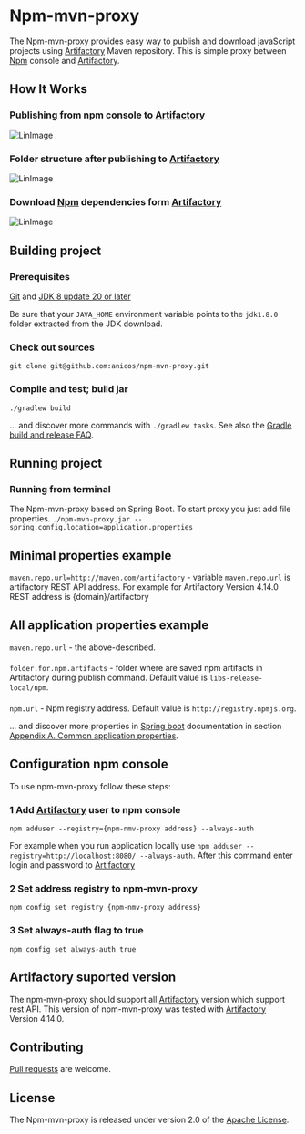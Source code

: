 # Npm-mvn-proxy
The Npm-mvn-proxy provides easy way to publish and download javaScript projects using [Artifactory][] Maven repository.
This is simple proxy between [Npm][] console and [Artifactory][].

## How It Works


### Publishing from npm console to [Artifactory][]
![LinImage](https://cloud.githubusercontent.com/assets/5099712/21028813/1a2d8dde-bd97-11e6-997c-278758b2e351.png)


### Folder structure after publishing to [Artifactory][]
![LinImage](https://cloud.githubusercontent.com/assets/5099712/21028302/c3c29090-bd94-11e6-8720-2df0d4850a50.png)


### Download [Npm][] dependencies form [Artifactory][]  
![LinImage](https://cloud.githubusercontent.com/assets/5099712/21039531/deae9fc6-bdde-11e6-8ea7-86431a05c19a.png)


## Building project

### Prerequisites

[Git][] and [JDK 8 update 20 or later][JDK8 build]

Be sure that your `JAVA_HOME` environment variable points to the `jdk1.8.0` folder extracted from the JDK download.

### Check out sources

`git clone git@github.com:anicos/npm-mvn-proxy.git` 

### Compile and test; build jar

`./gradlew build`

... and discover more commands with `./gradlew tasks`. See also the [Gradle
build and release FAQ][].

## Running project

### Running from terminal

The Npm-mvn-proxy based on Spring Boot. To start proxy you just add file properties.
`./npm-mvn-proxy.jar --spring.config.location=application.properties`

## Minimal properties example

`maven.repo.url=http://maven.com/artifactory` - variable `maven.repo.url` is artifactory REST API address. For example for Artifactory Version 4.14.0 REST address is {domain}/artifactory

## All application properties example
`maven.repo.url` - the above-described.
####
`folder.for.npm.artifacts` - folder where are saved npm artifacts in Artifactory during publish command. Default value is `libs-release-local/npm`.
####
`npm.url` - Npm registry address. Default value is `http://registry.npmjs.org`.

... and discover more properties in [Spring boot][] documentation in section [Appendix A. Common application properties][].

## Configuration npm console

To use npm-mvn-proxy follow these steps:
### 1 Add [Artifactory][] user to npm console
`npm adduser --registry={npm-nmv-proxy address} --always-auth`

For example when you run application locally use `npm adduser --registry=http://localhost:8080/ --always-auth`.
After this command enter login and password to [Artifactory][]
### 2 Set address registry to npm-mvn-proxy
`npm config set registry {npm-nmv-proxy address}`
### 3 Set always-auth flag to true 
`npm config set always-auth true`

## Artifactory suported version
The npm-mvn-proxy should support all [Artifactory][] version which support rest API. 
This version of npm-mvn-proxy was tested with [Artifactory][] Version 4.14.0.

## Contributing
[Pull requests][] are welcome.

## License
The Npm-mvn-proxy is released under version 2.0 of the [Apache License][].

[Apache License]: http://www.apache.org/licenses/LICENSE-2.0
[Pull requests]: https://help.github.com/categories/collaborating-on-projects-using-issues-and-pull-requests/
[Git]: http://help.github.com/set-up-git-redirect
[JDK8 build]: http://www.oracle.com/technetwork/java/javase/downloads
[Gradle build and release FAQ]: https://github.com/spring-projects/spring-framework/wiki/Gradle-build-and-release-FAQ
[Artifactory]: https://www.jfrog.com/open-source/
[Npm]: https://www.npmjs.com/
[Spring boot]:https://projects.spring.io/spring-boot/
[Appendix A. Common application properties]:http://docs.spring.io/spring-boot/docs/1.4.x/reference/html/common-application-properties.html